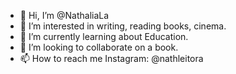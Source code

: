 - 👋 Hi, I’m @NathaliaLa
- 👀 I’m interested in writing, reading books, cinema.
- 🌱 I’m currently learning about Education.
- 💞️ I’m looking to collaborate on a book.
- 📫 How to reach me Instagram: @nathleitora

<!---
NathaliaLa/NathaliaLa is a ✨ special ✨ repository because its `README.md` (this file) appears on your GitHub profile.
You can click the Preview link to take a look at your changes.
--->
